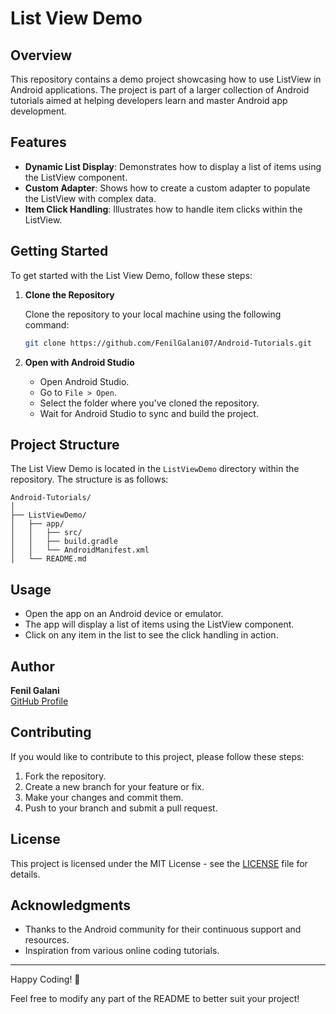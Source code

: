 # List View Demo

## Overview

This repository contains a demo project showcasing how to use ListView in Android applications. The project is part of a larger collection of Android tutorials aimed at helping developers learn and master Android app development.

## Features

- **Dynamic List Display**: Demonstrates how to display a list of items using the ListView component.
- **Custom Adapter**: Shows how to create a custom adapter to populate the ListView with complex data.
- **Item Click Handling**: Illustrates how to handle item clicks within the ListView.

## Getting Started

To get started with the List View Demo, follow these steps:

1. **Clone the Repository**

   Clone the repository to your local machine using the following command:

   ```bash
   git clone https://github.com/FenilGalani07/Android-Tutorials.git
   ```

2. **Open with Android Studio**

   - Open Android Studio.
   - Go to `File > Open`.
   - Select the folder where you've cloned the repository.
   - Wait for Android Studio to sync and build the project.

## Project Structure

The List View Demo is located in the `ListViewDemo` directory within the repository. The structure is as follows:

```
Android-Tutorials/
│
├── ListViewDemo/
│   ├── app/
│   │   ├── src/
│   │   ├── build.gradle
│   │   └── AndroidManifest.xml
│   └── README.md
```

## Usage

- Open the app on an Android device or emulator.
- The app will display a list of items using the ListView component.
- Click on any item in the list to see the click handling in action.

## Author

**Fenil Galani**  
[GitHub Profile](https://github.com/FenilGalani07)

## Contributing

If you would like to contribute to this project, please follow these steps:

1. Fork the repository.
2. Create a new branch for your feature or fix.
3. Make your changes and commit them.
4. Push to your branch and submit a pull request.

## License

This project is licensed under the MIT License - see the [LICENSE](LICENSE) file for details.

## Acknowledgments

- Thanks to the Android community for their continuous support and resources.
- Inspiration from various online coding tutorials.

---

Happy Coding! 🎉

Feel free to modify any part of the README to better suit your project!